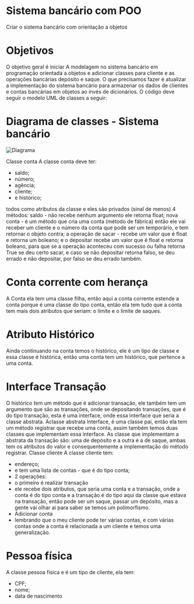 # Sistema bancário com POO

Criar o sistema bancário com orientação a objetos

# Objetivos

O objetivo geral é iniciar A modelagem no sistema bancário em programação orientada a objetos e adicionar classes para cliente e as operações bancárias depósito e saque.
O que precisamos fazer é atualizar a implementação do sistema bancário para armazenar os dados de clientes e contas bancárias em objetos ao invés de dicionários.
O código deve seguir o modelo UML de classes a seguir:

# Diagrama de classes - Sistema bancário

![Diagrama](https://publish-01.obsidian.md/access/0facd8b3adf554bc13eca4d061b8d846/Programador/Desafios/sistema%20bancario/anexos/diagrama-sistema-bancario.png)

Classe conta
A classe conta deve ter:

- saldo;
- número;
- agência;
- cliente;
- e histórico;

todos como atributos da classe e eles são privados (sinal de menos)
4 métodos:
saldo - não recebe nenhum argumento ele retorna float;
nova conta - é um método que cria uma conta (método de fábrica) então ele vai receber um cliente e o número da conta que pode ser um temporário, e tem retornar o objeto contra;
a operação de sacar - recebe um valor que é float e retorna um boleano;
e o depositar recebe um valor que é float e retorna boleano, para que se a operação aconteceu com sucesso ou falha retorna True se deu certo sacar, e caso se não depositar retorna falso, se deu errado e não depositar, por falso se deu errado também.

# Conta corrente com herança

A Conta ela tem uma classe filha, então aqui a conta corrente estende a conta porque é uma classe do tipo conta, então ela tem tudo que a conta tem mais dois atributos que seriam: o limite e o limite de saques.

# Atributo Histórico

Ainda continuando na conta temos o histórico, ele é um tipo de classe e essa classe é histórica, então uma conta tem um histórico, que pertence a uma conta.

# Interface Transação

O histórico tem um método que é adicionar transação, ele também tem um argumento que são as transações, onde se depositando transações, que é do tipo transação, esta é uma interface, onde essa interface que seria a classe abstrata.
Aclasse abstrata Interface, é uma classe pai, então ela tem um método registrar que recebe uma conta, assim também temos duas classes que implementam essa interface.
As classe que implementam a abstrata da transação são: uma de depósito e a outra é a de saque, ambas tem os atributos do valor e consequentemente a implementação do método registrar.
Classe cliente
A classe cliente tem:

- endereço;
- e tem uma lista de contas - que é do tipo conta;
- 2 operações:
- o primeiro é realizar transação
- ele recebe dois atributos, que seria uma conta e a transação, onde a conta é do tipo conta e a transação é do tipo aqui da classe que estava na transação, então pode ser um saque, passar um depósito, mas a gente vai olhar ai para saber se temos um polimorfismo.
- Adicionar conta
- lembrando que o meu cliente pode ter várias contas, e com várias contas onde a conta é relacionada a um cliente e temos uma generalização.

# Pessoa física

A classe pessoa física e é um tipo de cliente, ela tem:

- CPF;
- nome;
- data de nascimento
